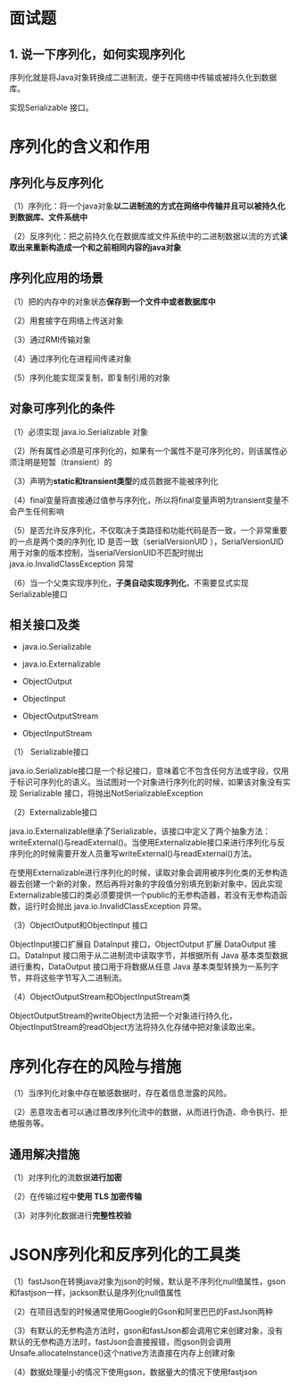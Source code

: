 # 面试题

## 1. 说一下序列化，如何实现序列化

序列化就是将Java对象转换成二进制流，便于在网络中传输或被持久化到数据库。

实现Serializable 接口。





# 序列化的含义和作用

## 序列化与反序列化 

（1）序列化：将一个java对象**以二进制流的方式在网络中传输并且可以被持久化到数据库、文件系统中**

（2）反序列化：把之前持久化在数据库或文件系统中的二进制数据以流的方式**读取出来重新构造成一个和之前相同内容的java对象**

## 序列化应用的场景

（1）把的内存中的对象状态**保存到一个文件中或者数据库中**

（2）用套接字在网络上传送对象

（3）通过RMI传输对象

（4）通过序列化在进程间传递对象

（5）序列化能实现深复制，即复制引用的对象

## 对象可序列化的条件

（1）必须实现 java.io.Serializable 对象

（2）所有属性必须是可序列化的，如果有一个属性不是可序列化的，则该属性必须注明是短暂（transient）的

（3）声明为**static和transient类型**的成员数据不能被序列化

（4）final变量将直接通过值参与序列化，所以将final变量声明为transient变量不会产生任何影响

（5）是否允许反序列化，不仅取决于类路径和功能代码是否一致，一个非常重要的一点是两个类的序列化 ID 是否一致（serialVersionUID ），SerialVersionUID用于对象的版本控制，当serialVersionUID不匹配时抛出java.io.InvalidClassException 异常

（6）当一个父类实现序列化，**子类自动实现序列化**，不需要显式实现Serializable接口

## 相关接口及类

- java.io.Serializable

- java.io.Externalizable

- ObjectOutput

- ObjectInput

- ObjectOutputStream

- ObjectInputStream

（1） Serializable接口

java.io.Serializable接口是一个标记接口，意味着它不包含任何方法或字段，仅用于标识可序列化的语义。当试图对一个对象进行序列化的时候，如果该对象没有实现 Serializable 接口，将抛出NotSerializableException

（2）Externalizable接口

java.io.Externalizable继承了Serializable，该接口中定义了两个抽象方法：writeExternal()与readExternal()。当使用Externalizable接口来进行序列化与反序列化的时候需要开发人员重写writeExternal()与readExternal()方法。

在使用Externalizable进行序列化的时候，读取对象会调用被序列化类的无参构造器去创建一个新的对象，然后再将对象的字段值分别填充到新对象中，因此实现Externalizable接口的类必须要提供一个public的无参构造器，若没有无参构造函数，运行时会抛出 java.io.InvalidClassException 异常。

（3）ObjectOutput和ObjectInput 接口

ObjectInput接口扩展自 DataInput 接口，ObjectOutput 扩展 DataOutput 接口。DataInput 接口用于从二进制流中读取字节，并根据所有 Java 基本类型数据进行重构，DataOutput 接口用于将数据从任意 Java 基本类型转换为一系列字节，并将这些字节写入二进制流。

（4）ObjectOutputStream和ObjectInputStream类

ObjectOutputStream的writeObject方法把一个对象进行持久化，ObjectInputStream的readObject方法将持久化存储中把对象读取出来。

# 序列化存在的风险与措施

（1）当序列化对象中存在敏感数据时，存在着信息泄露的风险。

（2）恶意攻击者可以通过篡改序列化流中的数据，从而进行伪造、命令执行、拒绝服务等。

## 通用解决措施

（1）对序列化的流数据**进行加密**

（2）在传输过程中**使用 TLS 加密传输**

（3）对序列化数据进行**完整性校验**

# JSON序列化和反序列化的工具类

（1）fastJson在转换java对象为json的时候，默认是不序列化null值属性，gson和fastjson一样，jackson默认是序列化null值属性

（2）在项目选型的时候通常使用Google的Gson和阿里巴巴的FastJson两种

（3）有默认的无参构造方法时，gson和fastJson都会调用它来创建对象，没有默认的无参构造方法时，fastJson会直接报错，而gson则会调用Unsafe.allocateInstance()这个native方法直接在内存上创建对象

（4）数据处理量小的情况下使用gson，数据量大的情况下使用fastjson